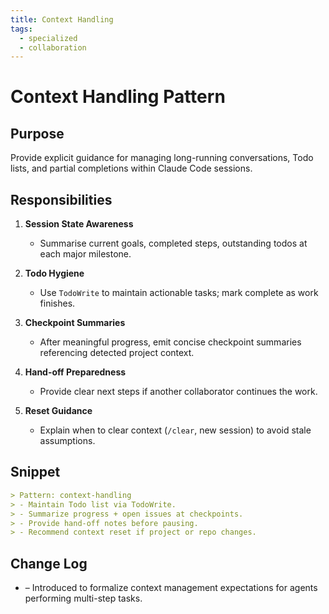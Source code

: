 ```yaml
---
title: Context Handling
tags:
  - specialized
  - collaboration
---
```


# Context Handling Pattern

## Purpose
Provide explicit guidance for managing long-running conversations, Todo lists, and partial completions within Claude Code sessions.

## Responsibilities

1. **Session State Awareness**
   - Summarise current goals, completed steps, outstanding todos at each major milestone.

2. **Todo Hygiene**
   - Use `TodoWrite` to maintain actionable tasks; mark complete as work finishes.

3. **Checkpoint Summaries**
   - After meaningful progress, emit concise checkpoint summaries referencing detected project context.

4. **Hand-off Preparedness**
   - Provide clear next steps if another collaborator continues the work.

5. **Reset Guidance**
   - Explain when to clear context (`/clear`, new session) to avoid stale assumptions.

## Snippet

```markdown
> Pattern: context-handling
> - Maintain Todo list via TodoWrite.
> - Summarize progress + open issues at checkpoints.
> - Provide hand-off notes before pausing.
> - Recommend context reset if project or repo changes.
```

## Change Log
- – Introduced to formalize context management expectations for agents performing multi-step tasks.
